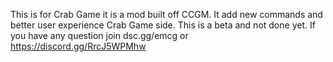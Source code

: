 This is for Crab Game it is a mod built off CCGM. It add new commands and better user experience Crab Game side. This is a beta and not done yet. If you have any question join dsc.gg/emcg or  https://discord.gg/RrcJ5WPMhw
